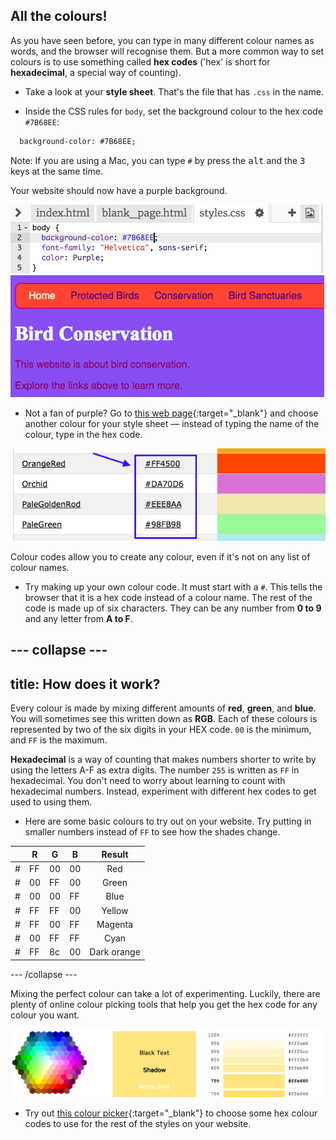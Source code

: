 ## All the colours!

As you have seen before, you can type in many different colour names as words, and the browser will recognise them. But a more common way to set colours is to use something called **hex codes** ('hex' is short for **hexadecimal**, a special way of counting).

+ Take a look at your **style sheet**. That's the file that has `.css` in the name.

+ Inside the CSS rules for `body`, set the background colour to the hex code `#7B68EE`:

```html
  background-color: #7B68EE;
```

Note: If you are using a Mac, you can type `#` by press the <kbd>alt</kbd> and the <kbd>3</kbd> keys at the same time.

Your website should now have a purple background. 

![](images/HexColourFirst.png) 
![](images/HexColourFirstResult.png)


+ Not a fan of purple? Go to [this web page](http://dojo.soy/se-html2-colours){:target="_blank"} and choose another colour for your style sheet — instead of typing the name of the colour, type in the hex code. 

![](images/ColorNamesHex.png)

Colour codes allow you to create any colour, even if it's not on any list of colour names. 

+ Try making up your own colour code. It must start with a `#`. This tells the browser that it is a hex code instead of a colour name. The rest of the code is made up of six characters. They can be  any number from **0 to 9** and any letter from **A to F**.

--- collapse ---
---
title: How does it work? 
---

Every colour is made by mixing different amounts of **red**, **green**, and **blue**. You will sometimes see this written down as **RGB**. Each of these colours is represented by two of the six digits in your HEX code. `00` is the minimum, and `FF` is the maximum.

**Hexadecimal** is a way of counting that makes numbers shorter to write by using the letters A-F as extra digits. The number `255` is written as `FF` in hexadecimal. You don't need to worry about learning to count with hexadecimal numbers. Instead, experiment with different hex codes to get used to using them.

* Here are some basic colours to try out on your website. Try putting in smaller numbers instead of `FF` to see how the shades change.

|   |R |G |B  | Result     |
|---|--|--|---|:----------:|
| \#|FF|00|00 | Red        |
| \#|00|FF|00 | Green      |
| \#|00|00|FF | Blue       |
| \#|FF|FF|00 | Yellow     |
| \#|FF|00|FF | Magenta    |
| \#|00|FF|FF | Cyan       |
| \#|FF|8c|00 | Dark orange |

--- /collapse ---

Mixing the perfect colour can take a lot of experimenting. Luckily, there are plenty of online colour picking tools that help you get the hex code for any colour you want. 

![](images/W3ColorPicker.png)

+ Try out [this colour picker](http://dojo.soy/se-html2-picker){:target="_blank"} to choose some hex colour codes to use for the rest of the styles on your website.
